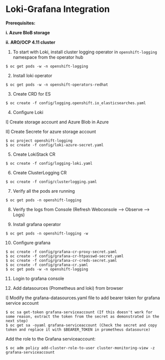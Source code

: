 # Loki-Grafana Integration
**Prerequisites:**

**i. Azure BloB storage**

**ii. ARO/OCP 4.11 cluster**

1. To start with Loki, install cluster logging operator in `openshift-logging` namespace from the operator hub
~~~
$ oc get pods -w -n openshift-logging
~~~
2. Install loki operator
~~~
$ oc get pods -w -n openshift-operators-redhat
~~~
3. Create CRD for ES
~~~
$ oc create -f config/logging.openshift.io_elasticsearches.yaml
~~~
4. Configure Loki

  I] Create storage account and Azure Blob in Azure
  
  II] Create Secrete for azure storage account
~~~
$ oc project openshift-logging
$ oc create -f config/loki-azure-secret.yaml
~~~
5. Create LokiStack CR
~~~
$ oc create -f config/logging-loki.yaml
~~~
6. Create ClusterLogging CR
~~~
$ oc create -f config/clusterlogging.yaml
~~~
7. Verify all the pods are running
~~~
$ oc get pods -n openshift-logging
~~~
8. Verify the logs from Console (Refresh Webconsole --> Observe --> Logs) 

9. Install grafana operator
~~~
$ oc get pods -n openshift-logging -w
~~~
10. Configure grafana
~~~
$ oc create -f config/grafana-cr-proxy-secret.yaml
$ oc create -f config/grafana-cr-htpasswd-secret.yaml
$ oc create -f config/grafana-cr-creds-secret.yaml
$ oc create -f config/grafana-cr.yaml 
$ oc get pods -w -n openshift-logging
~~~
11. Login to grafana console

11. Add datasources (Prometheus and loki) from browser

I] Modify the grafana-datasources.yaml file to add bearer token for grafana service account
~~~
$ oc sa get-token grafana-serviceaccount (If this doesn't work for some reason, extract the token from the secret as demonstrated in the next step)
$ oc get sa -oyaml grafana-serviceaccount (Check the secret and copy token and replace it with $BEARER_TOKEN in prometheus datasource)
~~~
Add the role to the Grafana serviceaccount:
~~~
$ oc adm policy add-cluster-role-to-user cluster-monitoring-view -z grafana-serviceaccount
~~~
